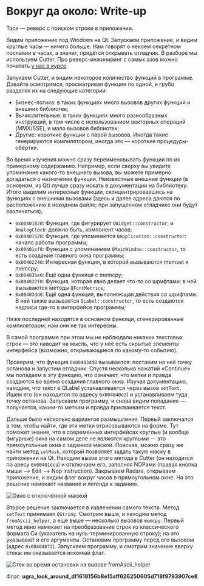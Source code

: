 # Вокруг да около: Write-up

Таск — реверс с поиском строки в приложении.

Видим приложение под Windows на Qt. Запускаем приложение, и видим круглые часы — ничего больше. Нам говорят о некоем секретном послании в часах, а значит, придётся открывать отладчик. В разборе мы используем Cutter. Про реверс-инжиниринг с самых азов можно почитать [у нас в курсе](https://course.ugractf.ru/reverse/nightmare.html).

Запукаем Cutter, и видим некоторое количество функций в программе. Давайте осмотримся, просматривая функции по одной, и грубо разделяя их на следующие категории:

* Бизнес-логика: в таких функциях много вызовов других функций и внешних библиотек;
* Вычислительные: в таких функциях много разнообразных инструкций, в том числе с использованием векторных операций (MMX/SSE), и мало вызовов библиотек;
* Другие: короткие функции с парой вызовов. Иногда такие генерируются компилятором, иногда это — короткие процедуры-обёртки.

Во время изучения можно сразу переименовывать функции по их примерному содержанию. Например, если сверху вы увидите упоминание какого-то внешнего вызова, вы можете примерно догадаться о назначении функции. Неизвестные внешние функции (в основном, из Qt) лучше сразу искать в документации на библиотеку. Итого выделим интересные функции, сконцентрировавшись на функциях с внешними вызовами (здесь и далее адреса даются по расположению в исходном файле; при запущенном отладчике они будут различаться);

* `0x00401020`: Функция, где фигурирует `QWidget::constructor`, и `AnalogClock`: должно быть, компонент часов;
* `0x00401520`: Функция, где упоминается `QApplication::constructor`: начало работы программы;
* `0x00401cf0`: Функция с упоминанием `QMainWindow::constructor`, то есть создание главного окна программы;
* `0x00402240`: Интересная функция, в которой вызываются memset и memcpy;
* `0x004035e0`: Ещё одна функиця с memcpy;
* `0x004037f0`: Функция, которая явно делает что-то со шрифтами: в ней вызываются методы `QFontMetrics`;
* `0x00403dd0`: Ещё одна функция, выполняющая действия со шрифтами. В ней также вызывается `QLabel::constructor`, то есть создаются надписи где-то в интерфейсе программы;

Ниже последней находятся в основном функици, сгенерированные компилятором; нам они не так интересны.

В самой программе при этом мы не наблюдали никаких текстовых строк — это наводит на мысль, что у неё есть скрытые элементы интерфейса (возможно, открывающиеся по какому-то событию).

Проверим, что функция `0x00403dd0` вызывается: поставим на неё точку останова и запустим отладчик. Спустя несколько нажатий «Continue» мы попадаем в эту функцию, что означает, что метки и правда создаются во время создания главного окна. Изучая документацию, находим, что текст в QLabel устанавливается через вызов `setText`. Ищем его (он находится по адресу `0x004040e2`) и устанавливаем туда точку останова. Запускаем программу, и снова видим попадание — получается, каким-то меткам и правда присваивается текст.

Дальше было несколько вариантов размышления. Первый заключался в том, чтобы найти, где эти метки отрисовываются на форме. Тут поможет знание, что в современных интерфейсах круглые (и вообще фигурные) окна на самом деле не являются круглыми — это прямоугольные окна с заданной маской. Поискав, можно сразу же найти метод `setMask`, который позволяет задать такую маску в приложении на Qt. Находим вызов этого метода в Cutter (он находится по аресу `0x00401dca`) и отключаем его, заполняя NOPами (правая кнопка мыши ⟶ Edit ⟶ Nop instruction). Закрываем Radare, открываем приложение, и видим флаг вокруг часов в прямоугольном окне. На это решение намекает название и легенда к заданию.

![Окно с отключённой маской](writeup/window.png)

Второе решение заключается в извлечении самого текста. Метод `setText` принимает `QString`. Смотрим выше, и находим метод `fromAscii_helper`, а ещё выше — несколько вызовов `memcpy`. Первый метод явно намекает на преобразование строк из классического формата Си (указатель на нуль-терминированную строку); на это указывают и его аргументы. Остановим программу перед его вызовом (адрес `0x00404072`). Запускаем программу, и смотрим значение вверху стека: им оказывается искомый флаг.

![Стек во время остановки на вызове `fromAscii_helper`](writeup/stack.png)

Флаг: **ugra_look_around_df1618156b8e15aff626250605d718f9793907ce8**

